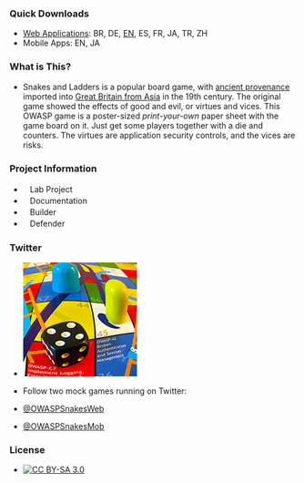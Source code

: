 ### Quick Downloads

* [Web Applications](/www-project-snakes-and-ladders#div-webapplications): 
  BR, DE, [EN](https://github.com/OWASP/www-project-snakes-and-ladders/tree/master/assets/files/EN), ES, FR, JA, TR, ZH
* Mobile Apps: 
  EN, JA

### What is This?

* Snakes and Ladders is a popular board game, with [ancient provenance](http://en.wikipedia.org/wiki/Snakes_and_Ladders) imported into [Great Britain from Asia](http://sandradodd.com/game/snakesandladders) in the 19th century. The original game showed the effects of good and evil, or virtues and vices. This OWASP game is a poster-sized *print-your-own* paper sheet with the game board on it. Just get some players together with a die and counters. The virtues are application security controls, and the vices are risks.

### Project Information

* <i class="fas fa-flask" style="font-size: 1.2em; color:#FFA500;"></i><span style="font-size:1.0em;padding-left:12px;">Lab Project</span>
* <i class="fas fa-book" style="font-size: 1.2em; color:#233e81;"></i><span style="font-size:1.0em;padding-left:12px;">Documentation</span>
* <i class="fas fa-tools" style="font-size: 1.2em; color:#233e81;"></i><span style="font-size:1.0em;padding-left:12px;">Builder</span> 
* <i class="fas fa-shield-alt" style="font-size: 1.2em; color:#233e81;"></i><span style="font-size:1.0em;padding-left:12px;">Defender</span>

### Twitter

* ![Picture of a die and two markers on an OWASP Snakes and Ladders sheet](assets/images/OWASPSnakesWeb-profile-small.jpg)

* Follow two mock games running on Twitter:

* [@OWASPSnakesWeb](https://twitter.com/OWASPSnakesWeb)
* [@OWASPSnakesMob](https://twitter.com/OWASPSnakesMob)

### License

* [![CC BY-SA 3.0](https://licensebuttons.net/l/by-sa/3.0/80x15.png)](http://creativecommons.org/licenses/by-sa/3.0/)

